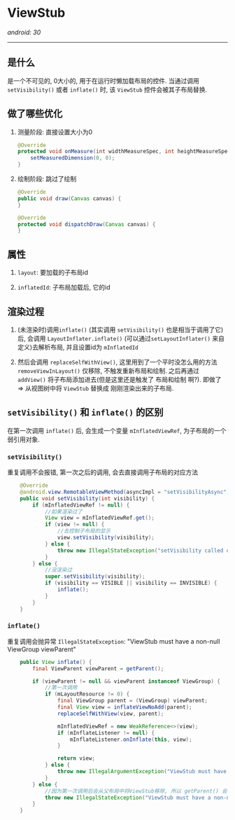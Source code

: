 # ViewStub

_android: 30_

___

## 是什么

是一个不可见的, 0大小的, 用于在运行时懒加载布局的控件. 当通过调用 `setVisibility()` 或者 `inflate()` 时, 该 `ViewStub` 控件会被其子布局替换.

## 做了哪些优化

1. 测量阶段: 直接设置大小为0

    ```java
    @Override
    protected void onMeasure(int widthMeasureSpec, int heightMeasureSpec) {
        setMeasuredDimension(0, 0);
    }
    ```

2. 绘制阶段: 跳过了绘制
    ```java
    @Override
    public void draw(Canvas canvas) {
    }

    @Override
    protected void dispatchDraw(Canvas canvas) {
    }
    ```

## 属性

1. `layout`: 要加载的子布局id

2. `inflatedId`: 子布局加载后, 它的id

## 渲染过程

1. (未渲染时)调用`inflate()` (其实调用 `setVisibility()` 也是相当于调用了它)后, 会调用 `LayoutInflater.inflate()` (可以通过`setLayoutInflater()` 来自定义)去解析布局, 并且设置id为 `mInflatedId`

2. 然后会调用 `replaceSelfWithView()`, 这里用到了一个平时没怎么用的方法 `removeViewInLayout()` 仅移除, 不触发重新布局和绘制. 之后再通过 `addView()` 将子布局添加进去(但是这里还是触发了 布局和绘制 啊?). 即做了 => 从视图树中将 `ViewStub` 替换成 刚刚渲染出来的子布局.

## `setVisibility()` 和 `inflate()` 的区别

在第一次调用 `inflate()` 后, 会生成一个变量 `mInflatedViewRef`, 为子布局的一个弱引用对象.

### `setVisibility()`

重复调用不会报错, 第一次之后的调用, 会去直接调用子布局的对应方法

```java
    @Override
    @android.view.RemotableViewMethod(asyncImpl = "setVisibilityAsync")
    public void setVisibility(int visibility) {
        if (mInflatedViewRef != null) {
            //如果渲染过了
            View view = mInflatedViewRef.get();
            if (view != null) {
                //去控制子布局的显示
                view.setVisibility(visibility);
            } else {
                throw new IllegalStateException("setVisibility called on un-referenced view");
            }
        } else {
            //没渲染过
            super.setVisibility(visibility);
            if (visibility == VISIBLE || visibility == INVISIBLE) {
                inflate();
            }
        }
    }
```

### `inflate()`

重复调用会抛异常 `IllegalStateException`: "ViewStub must have a non-null ViewGroup viewParent"

```java
    public View inflate() {
        final ViewParent viewParent = getParent();

        if (viewParent != null && viewParent instanceof ViewGroup) {
            //第一次调用
            if (mLayoutResource != 0) {
                final ViewGroup parent = (ViewGroup) viewParent;
                final View view = inflateViewNoAdd(parent);
                replaceSelfWithView(view, parent);

                mInflatedViewRef = new WeakReference<>(view);
                if (mInflateListener != null) {
                    mInflateListener.onInflate(this, view);
                }

                return view;
            } else {
                throw new IllegalArgumentException("ViewStub must have a valid layoutResource");
            }
        } else {
            //因为第一次调用后会从父布局中将ViewStub移除, 所以 getParent() 会为 null
            throw new IllegalStateException("ViewStub must have a non-null ViewGroup viewParent");
        }
    }
```